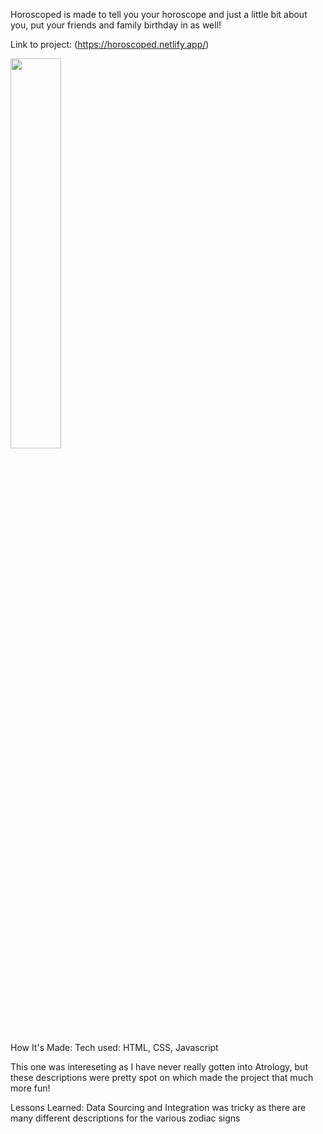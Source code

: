 Horoscoped is made to tell you your horoscope and just a little bit about you, put your friends and family birthday in as well! 

Link to project: (https://horoscoped.netlify.app/)

<img src="https://i.imgur.com/50FpFtT.png" height=40% width=40%>

How It's Made:
Tech used: HTML, CSS, Javascript

This one was intereseting as I have never really gotten into Atrology, but these descriptions were pretty spot on which made the project that much more fun!


Lessons Learned:
Data Sourcing and Integration was tricky as there are many different descriptions for the various zodiac signs
